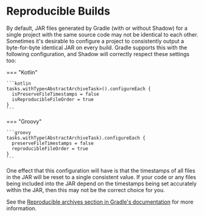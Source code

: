 # Reproducible Builds

By default, JAR files generated by Gradle (with or without Shadow) for a single project with the same source code may not be identical to each other. Sometimes it's desirable to configure a project to consistently output a byte-for-byte identical JAR on every build. Gradle supports this with the following configuration, and Shadow will correctly respect these settings too:

=== "Kotlin"

    ```kotlin
    tasks.withType<AbstractArchiveTask>().configureEach {
      isPreserveFileTimestamps = false
      isReproducibleFileOrder = true
    }
    ```

=== "Groovy"

    ```groovy
    tasks.withType(AbstractArchiveTask).configureEach {
      preserveFileTimestamps = false
      reproducibleFileOrder = true
    }
    ```

One effect that this configuration will have is that the timestamps of all files in the JAR will be reset to a single consistent value. If your code or any files being included into the JAR depend on the timestamps being set accurately within the JAR, then this may not be the correct choice for you.

See the [Reproducible archives section in Gradle's documentation](https://docs.gradle.org/4.9/userguide/working_with_files.html#sec:reproducible_archives) for more information.
